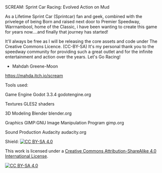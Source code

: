 SCREAM: Sprint Car Racing: Evolved Action on Mud

As a Lifetime Sprint Car (Sprintcar) fan and geek, combined with the privelege 
of being Born and raised next door to Premier Speedway, Warrnambool, home of the Classic, 
i have been wanting to create this game for years now....and finally that journey has started!
 
It'll always be free as I will be releasing the core assets and code under The Creative Commons Licence. (CC-BY-SA)
It's my personal thank you to the speedway community for providing such a great outlet and for 
the infinite entertainment and action over the years. 
Let's Go Racing!

- Mahdah Greene-Moon

https://mahda.itch.io/scream


Tools used:

Game Engine
Godot 3.3.4
godotengine.org

Textures
GLES2 shaders

3D Modeling
Blender
blender.org

Graphics
GIMP:GNU Image Manipulation Program
gimp.org

Sound Production
Audacity
audacity.org

Shield: [![CC BY-SA 4.0][cc-by-sa-shield]][cc-by-sa]

This work is licensed under a
[Creative Commons Attribution-ShareAlike 4.0 International License][cc-by-sa].

[![CC BY-SA 4.0][cc-by-sa-image]][cc-by-sa]

[cc-by-sa]: http://creativecommons.org/licenses/by-sa/4.0/
[cc-by-sa-image]: https://licensebuttons.net/l/by-sa/4.0/88x31.png
[cc-by-sa-shield]: https://img.shields.io/badge/License-CC%20BY--SA%204.0-lightgrey.svg
